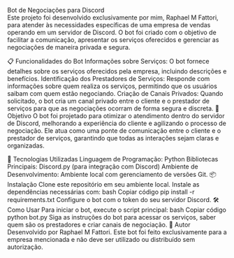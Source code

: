 Bot de Negociações para Discord <br/>
Este projeto foi desenvolvido exclusivamente por mim, Raphael M Fattori, para atender às necessidades específicas de uma empresa de vendas operando em um servidor de Discord. O bot foi criado com o objetivo de facilitar a comunicação, apresentar os serviços oferecidos e gerenciar as negociações de maneira privada e segura.

📋 Funcionalidades do Bot
Informações sobre Serviços: O bot fornece detalhes sobre os serviços oferecidos pela empresa, incluindo descrições e benefícios.
Identificação dos Prestadores de Serviços: Responde com informações sobre quem realiza os serviços, permitindo que os usuários saibam com quem estão negociando.
Criação de Canais Privados: Quando solicitado, o bot cria um canal privado entre o cliente e o prestador de serviços para que as negociações ocorram de forma segura e discreta.
🎯 Objetivo
O bot foi projetado para otimizar o atendimento dentro do servidor de Discord, melhorando a experiência do cliente e agilizando o processo de negociação. Ele atua como uma ponte de comunicação entre o cliente e o prestador de serviços, garantindo que todas as interações sejam claras e organizadas.

🚀 Tecnologias Utilizadas
Linguagem de Programação: Python
Bibliotecas Principais: Discord.py (para integração com Discord)
Ambiente de Desenvolvimento: Ambiente local com gerenciamento de versões Git.
📦 Instalação
Clone este repositório em seu ambiente local.
Instale as dependências necessárias com:
bash
Copiar código
pip install -r requirements.txt
Configure o bot com o token do seu servidor Discord.
🛠️ Como Usar
Para iniciar o bot, execute o script principal:
bash
Copiar código
python bot.py
Siga as instruções do bot para acessar os serviços, saber quem são os prestadores e criar canais de negociação.
👤 Autor
Desenvolvido por Raphael M Fattori. Este bot foi feito exclusivamente para a empresa mencionada e não deve ser utilizado ou distribuído sem autorização.
